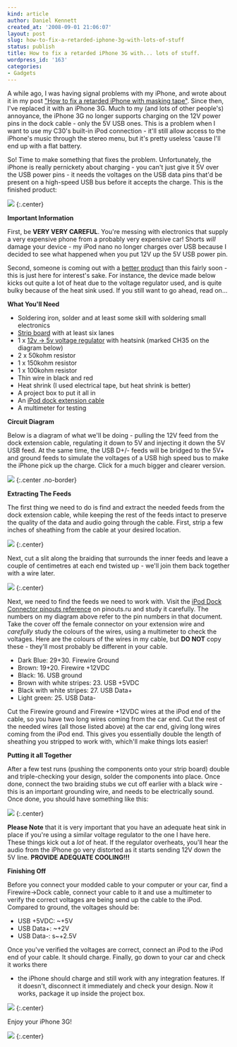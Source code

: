 ```yaml
---
kind: article
author: Daniel Kennett
created_at: '2008-09-01 21:06:07'
layout: post
slug: how-to-fix-a-retarded-iphone-3g-with-lots-of-stuff
status: publish
title: How to fix a retarded iPhone 3G with... lots of stuff.
wordpress_id: '163'
categories:
- Gadgets
---
```


A while ago, I was having signal problems with my iPhone, and wrote
about it in my post ["How to fix a retarded iPhone with masking tape"](http://ikennd.ac/blog/2008/02/how-to-fix-a-retarded-iphone-with-masking-tape/). Since then, I've replaced it
with an iPhone 3G. Much to my (and lots of other people's) annoyance,
the iPhone 3G no longer supports charging on the 12V power pins in the
dock cable - only the 5V USB ones. This is a problem when I want to use
my C30's built-in iPod connection - it'll still allow access to the
iPhone's music through the stereo menu, but it's pretty useless 'cause
I'll end up with a flat battery.

So! Time to make something that fixes
the problem. Unfortunately, the iPhone is really pernickety about
charging - you can't just give it 5V over the USB power pins - it needs
the voltages on the USB data pins that'd be present on a high-speed USB
bus before it accepts the charge.  This is the finished product:

<img src="http://ikennd.ac/pictures/for_posts/2008/09/img_3978.jpg" />
{:.center}

**Important Information**

First, be **VERY VERY CAREFUL**. You're
messing with electronics that supply a very expensive phone from a
probably very expensive car! Shorts *will* damage your device - my iPod
nano no longer charges over USB because I decided to see what happened
when you put 12V up the 5V USB power pin.

Second, someone is coming out
with a [better product](http://www.cablejive.com/iphone_3g_charge_converter.html) than
this fairly soon - this is just here for interest's sake. For instance,
the device made below kicks out quite a lot of heat due to the voltage
regulator used, and is quite bulky because of the heat sink used. If you
still want to go ahead, read on... 

**What You'll Need**

-   Soldering iron, solder and at least some skill with soldering small
    electronics
-   [Strip board](http://www.maplin.co.uk/module.aspx?ModuleNo=1917&doy=1m9)
    with at least six lanes
-   1 x [12v -\> 5v voltage regulator](http://www.maplin.co.uk/Search.aspx?criteria=CH35) with
    heatsink (marked CH35 on the diagram below)
-   2 x 50kohm resistor
-   1 x 150kohm resistor
-   1 x 100kohm resistor
-   Thin wire in black and red
-   Heat shrink (I used electrical tape, but heat shrink is better)
-   A project box to put it all in
-   An [iPod dock extension cable](http://www.cablejive.com/extendercable.html)
-   A multimeter for testing

**Circuit Diagram**

Below is a diagram of what we'll be doing - pulling
the 12V feed from the dock extension cable, regulating it down to 5V and
injecting it down the 5V USB feed. At the same time, the USB D+/- feeds
will be bridged to the 5V+ and ground feeds to simulate the voltages of
a USB high speed bus to make the iPhone pick up the charge. Click for a
much bigger and clearer version.

<img src="http://ikennd.ac/pictures/for_posts/2008/09/firewire-usb-charging.png" />
{:.center .no-border}

**Extracting The Feeds**

The first thing we need to do is find and
extract the needed feeds from the dock extension cable, while keeping
the rest of the feeds intact to preserve the quality of the data and
audio going through the cable. First, strip a few inches of sheathing
from the cable at your desired location.

<img src="http://ikennd.ac/pictures/for_posts/2008/09/img_3925.jpg" />
{:.center}

Next, cut a slit along the braiding that surrounds the inner feeds and
leave a couple of centimetres at each end twisted up - we'll join them
back together with a wire later.

<img src="http://ikennd.ac/pictures/for_posts/2008/09/img_3927.jpg" />
{:.center}

Next, we need to find the feeds we need to work with. Visit the
[iPod Dock Connector pinouts reference](http://pinouts.ru/Devices/ipod_pinout.shtml)
on pinouts.ru
and study it carefully. The numbers on my diagram above refer to the pin
numbers in that document. Take the cover off the female connector on
your extension wire and *carefully* study the colours of the wires,
using a multimeter to check the voltages. Here are the colours of the
wires in my cable, but **DO NOT** copy these - they'll most probably be
different in your cable. 

- Dark Blue: 29+30. Firewire Ground
- Brown: 19+20. Firewire +12VDC
- Black: 16. USB ground
- Brown with white stripes: 23. USB +5VDC
- Black with white stripes: 27. USB Data+
- Light green: 25. USB Data-

Cut the Firewire ground and Firewire +12VDC wires at the iPod end of the
cable, so you have two long wires coming from the car end. Cut the rest
of the needed wires (all those listed above) at the car end, giving long
wires coming from the iPod end. This gives you essentially double the
length of sheathing you stripped to work with, which'll make things lots
easier!

**Putting it all Together**

After a few test runs (pushing the components onto your strip board) 
double and triple-checking your
design, solder the components into place. Once done, connect the two
braiding stubs we cut off earlier with a black wire - this is an
important grounding wire, and needs to be electrically sound. Once done,
you should have something like this:

<img src="http://ikennd.ac/pictures/for_posts/2008/09/img_3979.jpg" />
{:.center}

**Please Note** that it is very important that you have an adequate heat
sink in place if you're using a similar voltage regulator to the one I
have here. These things kick out a *lot* of heat. If the regulator
overheats, you'll hear the audio from the iPhone go very distorted as it
starts sending 12V down the 5V line. **PROVIDE ADEQUATE COOLING!!!**

**Finishing Off** 

Before you connect your modded cable to your computer
or your car, find a Firewire-\>Dock cable, connect your cable to it and
use a multimeter to verify the correct voltages are being send up the
cable to the iPod. Compared to ground, the voltages should be:

- USB +5VDC: ~+5V 
- USB Data+: ~+2V
- USB Data-: s~+2.5V 

Once you've verified
the voltages are correct, connect an iPod to the iPod end of your cable.
It should charge. Finally, go down to your car and check it works there
- the iPhone should charge and still work with any integration features.
If it doesn't, disconnect it immediately and check your design. Now it
works, package it up inside the project box.

<img src="http://ikennd.ac/pictures/for_posts/2008/09/img_3980.jpg" />
{:.center}

Enjoy your iPhone 3G!

<img src="http://ikennd.ac/pictures/for_posts/2008/09/img_3976.jpg" />
{:.center}
